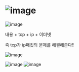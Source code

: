 # ![image](https://user-images.githubusercontent.com/85022962/135757842-b90fdbba-887a-414d-9353-6a9c4a9f4566.png)


![image](https://user-images.githubusercontent.com/85022962/135757949-bcfdfbb3-4e5e-4011-a089-649d0bf84ffb.png)

내용 + tcp + ip + 이더넷

즉 tcp가 ip패킷의 문제를 해결해준다!!

![image](https://user-images.githubusercontent.com/85022962/135758109-8d2505dd-21d0-4b73-b507-503905d87565.png)

![image](https://user-images.githubusercontent.com/85022962/135758174-ae66f97c-1564-4f48-9a69-71075b282803.png)
![image](https://user-images.githubusercontent.com/85022962/135758307-aac177e5-2895-4ca4-9e48-20d26f0f174e.png)
